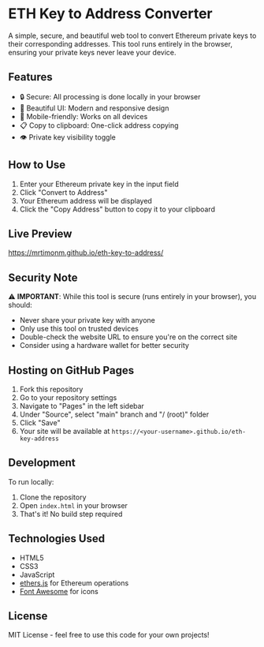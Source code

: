 # ETH Key to Address Converter

A simple, secure, and beautiful web tool to convert Ethereum private keys to their corresponding addresses. This tool runs entirely in the browser, ensuring your private keys never leave your device.

## Features

- 🔒 Secure: All processing is done locally in your browser
- 🎨 Beautiful UI: Modern and responsive design
- 📱 Mobile-friendly: Works on all devices
- 📋 Copy to clipboard: One-click address copying
- 👁️ Private key visibility toggle

## How to Use

1. Enter your Ethereum private key in the input field
2. Click "Convert to Address"
3. Your Ethereum address will be displayed
4. Click the "Copy Address" button to copy it to your clipboard

## Live Preview
https://mrtimonm.github.io/eth-key-to-address/
## Security Note

⚠️ **IMPORTANT**: While this tool is secure (runs entirely in your browser), you should:
- Never share your private key with anyone
- Only use this tool on trusted devices
- Double-check the website URL to ensure you're on the correct site
- Consider using a hardware wallet for better security

## Hosting on GitHub Pages

1. Fork this repository
2. Go to your repository settings
3. Navigate to "Pages" in the left sidebar
4. Under "Source", select "main" branch and "/ (root)" folder
5. Click "Save"
6. Your site will be available at `https://<your-username>.github.io/eth-key-address`

## Development

To run locally:
1. Clone the repository
2. Open `index.html` in your browser
3. That's it! No build step required

## Technologies Used

- HTML5
- CSS3
- JavaScript
- [ethers.js](https://docs.ethers.org/) for Ethereum operations
- [Font Awesome](https://fontawesome.com/) for icons

## License

MIT License - feel free to use this code for your own projects! 
